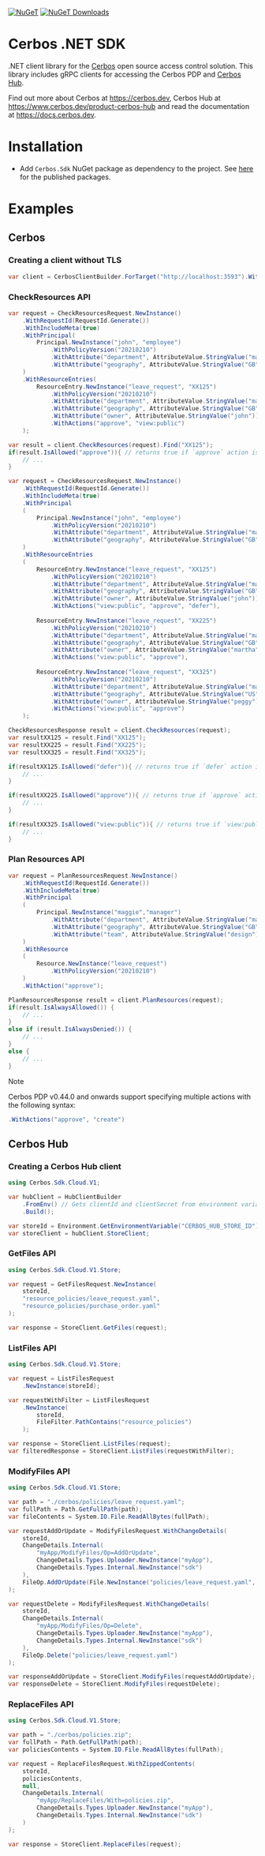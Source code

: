 [![NuGeT](https://img.shields.io/nuget/v/Cerbos.Sdk?style=plastic)](https://www.nuget.org/packages/Cerbos.Sdk)
[![NuGeT Downloads](https://img.shields.io/nuget/dt/Cerbos.Sdk?style=plastic)](https://www.nuget.org/packages/Cerbos.Sdk)

# Cerbos .NET SDK

.NET client library for the [Cerbos](https://github.com/cerbos/cerbos) open source access control solution. This library
includes gRPC clients for accessing the Cerbos PDP and [Cerbos Hub](https://hub.cerbos.cloud/).

Find out more about Cerbos at https://cerbos.dev, Cerbos Hub at https://www.cerbos.dev/product-cerbos-hub and read the documentation at https://docs.cerbos.dev.

# Installation

- Add `Cerbos.Sdk` NuGet package as dependency to the project. See [here](https://www.nuget.org/packages/Cerbos.Sdk) for the published packages.

# Examples

## Cerbos

### Creating a client without TLS

```csharp
var client = CerbosClientBuilder.ForTarget("http://localhost:3593").WithPlaintext().Build();
```

### CheckResources API

```csharp
var request = CheckResourcesRequest.NewInstance()
    .WithRequestId(RequestId.Generate())
    .WithIncludeMeta(true)
    .WithPrincipal(
        Principal.NewInstance("john", "employee")
            .WithPolicyVersion("20210210")
            .WithAttribute("department", AttributeValue.StringValue("marketing"))
            .WithAttribute("geography", AttributeValue.StringValue("GB"))
    )
    .WithResourceEntries(
        ResourceEntry.NewInstance("leave_request", "XX125")
            .WithPolicyVersion("20210210")
            .WithAttribute("department", AttributeValue.StringValue("marketing"))
            .WithAttribute("geography", AttributeValue.StringValue("GB"))
            .WithAttribute("owner", AttributeValue.StringValue("john"))
            .WithActions("approve", "view:public")
    );

var result = client.CheckResources(request).Find("XX125");
if(result.IsAllowed("approve")){ // returns true if `approve` action is allowed
    // ...
}
```

```csharp
var request = CheckResourcesRequest.NewInstance()
    .WithRequestId(RequestId.Generate())
    .WithIncludeMeta(true)
    .WithPrincipal
    (
        Principal.NewInstance("john", "employee")
            .WithPolicyVersion("20210210")
            .WithAttribute("department", AttributeValue.StringValue("marketing"))
            .WithAttribute("geography", AttributeValue.StringValue("GB"))
    )
    .WithResourceEntries
    (
        ResourceEntry.NewInstance("leave_request", "XX125")
            .WithPolicyVersion("20210210")
            .WithAttribute("department", AttributeValue.StringValue("marketing"))
            .WithAttribute("geography", AttributeValue.StringValue("GB"))
            .WithAttribute("owner", AttributeValue.StringValue("john"))
            .WithActions("view:public", "approve", "defer"),
        
        ResourceEntry.NewInstance("leave_request", "XX225")
            .WithPolicyVersion("20210210")
            .WithAttribute("department", AttributeValue.StringValue("marketing"))
            .WithAttribute("geography", AttributeValue.StringValue("GB"))
            .WithAttribute("owner", AttributeValue.StringValue("martha"))
            .WithActions("view:public", "approve"),
        
        ResourceEntry.NewInstance("leave_request", "XX325")
            .WithPolicyVersion("20210210")
            .WithAttribute("department", AttributeValue.StringValue("marketing"))
            .WithAttribute("geography", AttributeValue.StringValue("US"))
            .WithAttribute("owner", AttributeValue.StringValue("peggy"))
            .WithActions("view:public", "approve")
    );

CheckResourcesResponse result = client.CheckResources(request);
var resultXX125 = result.Find("XX125");
var resultXX225 = result.Find("XX225");
var resultXX325 = result.Find("XX325");

if(resultXX125.IsAllowed("defer")){ // returns true if `defer` action is allowed
    // ...
}

if(resultXX225.IsAllowed("approve")){ // returns true if `approve` action is allowed
    // ...
}

if(resultXX325.IsAllowed("view:public")){ // returns true if `view:public` action is allowed
    // ...
}
```

### Plan Resources API

```csharp
var request = PlanResourcesRequest.NewInstance()
    .WithRequestId(RequestId.Generate())
    .WithIncludeMeta(true)
    .WithPrincipal
    (
        Principal.NewInstance("maggie","manager")
            .WithAttribute("department", AttributeValue.StringValue("marketing"))
            .WithAttribute("geography", AttributeValue.StringValue("GB"))
            .WithAttribute("team", AttributeValue.StringValue("design"))
    )
    .WithResource
    (
        Resource.NewInstance("leave_request")
            .WithPolicyVersion("20210210")
    )
    .WithAction("approve");

PlanResourcesResponse result = client.PlanResources(request);
if(result.IsAlwaysAllowed()) {
    // ...
}
else if (result.IsAlwaysDenied()) {
    // ...
}
else {
    // ...
}
```

> [!NOTE]  
> Cerbos PDP v0.44.0 and onwards support specifying multiple actions with the following syntax: 
> ```csharp
> .WithActions("approve", "create")
> ```

## Cerbos Hub

### Creating a Cerbos Hub client

```csharp
using Cerbos.Sdk.Cloud.V1;

var hubClient = HubClientBuilder
    .FromEnv() // Gets clientId and clientSecret from environment variables CERBOS_HUB_CLIENT_ID and CERBOS_HUB_CLIENT_SECRET.
    .Build();

var storeId = Environment.GetEnvironmentVariable("CERBOS_HUB_STORE_ID");
var storeClient = hubClient.StoreClient;
```

### GetFiles API

```csharp
using Cerbos.Sdk.Cloud.V1.Store;

var request = GetFilesRequest.NewInstance(
    storeId, 
    "resource_policies/leave_request.yaml",
    "resource_policies/purchase_order.yaml"
);

var response = StoreClient.GetFiles(request);
```

### ListFiles API

```csharp
using Cerbos.Sdk.Cloud.V1.Store;

var request = ListFilesRequest
    .NewInstance(storeId);

var requestWithFilter = ListFilesRequest
    .NewInstance(
        storeId,
        FileFilter.PathContains("resource_policies")
    );

var response = StoreClient.ListFiles(request);
var filteredResponse = StoreClient.ListFiles(requestWithFilter);
```

### ModifyFiles API

```csharp
using Cerbos.Sdk.Cloud.V1.Store;

var path = "./cerbos/policies/leave_request.yaml";
var fullPath = Path.GetFullPath(path);
var fileContents = System.IO.File.ReadAllBytes(fullPath);

var requestAddOrUpdate = ModifyFilesRequest.WithChangeDetails(
    storeId,
    ChangeDetails.Internal(
        "myApp/ModifyFiles/Op=AddOrUpdate",
        ChangeDetails.Types.Uploader.NewInstance("myApp"),
        ChangeDetails.Types.Internal.NewInstance("sdk")
    ),
    FileOp.AddOrUpdate(File.NewInstance("policies/leave_request.yaml", fileContents))
);

var requestDelete = ModifyFilesRequest.WithChangeDetails(
    storeId,
    ChangeDetails.Internal(
        "myApp/ModifyFiles/Op=Delete",
        ChangeDetails.Types.Uploader.NewInstance("myApp"),
        ChangeDetails.Types.Internal.NewInstance("sdk")
    ),
    FileOp.Delete("policies/leave_request.yaml")
);

var responseAddOrUpdate = StoreClient.ModifyFiles(requestAddOrUpdate);
var responseDelete = StoreClient.ModifyFiles(requestDelete);
```

### ReplaceFiles API

```csharp
using Cerbos.Sdk.Cloud.V1.Store;

var path = "./cerbos/policies.zip";
var fullPath = Path.GetFullPath(path);
var policiesContents = System.IO.File.ReadAllBytes(fullPath);

var request = ReplaceFilesRequest.WithZippedContents(
    storeId,
    policiesContents,
    null,
    ChangeDetails.Internal(
        "myApp/ReplaceFiles/With=policies.zip",
        ChangeDetails.Types.Uploader.NewInstance("myApp"),
        ChangeDetails.Types.Internal.NewInstance("sdk")
    )
);

var response = StoreClient.ReplaceFiles(request);
```
